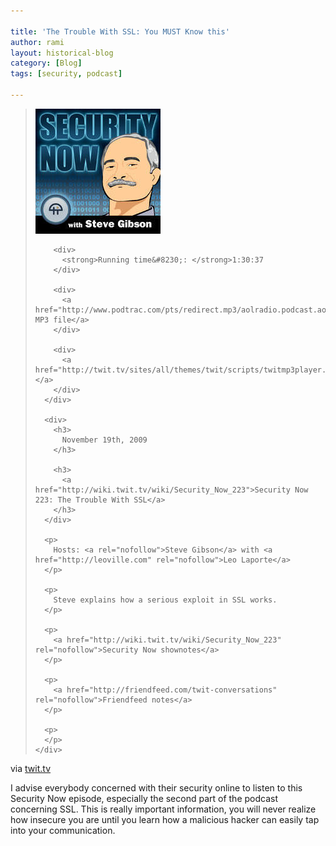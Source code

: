 ```yaml
---

title: 'The Trouble With SSL: You MUST Know this'
author: rami
layout: historical-blog 
category: [Blog]
tags: [security, podcast]

---
```


  <blockquote>
    <div>
      <div>
        <div class='p_embed p_image_embed'>
          <img alt="The trouble with SSl" height="200" src="/assets/images/content/blog/the-trouble-with-ssl.jpg" width="200" />
        </div>
        
        <div>
          <strong>Running time&#8230;: </strong>1:30:37
        </div>
        
        <div>
          <a href="http://www.podtrac.com/pts/redirect.mp3/aolradio.podcast.aol.com/sn/sn0223.mp3">Download MP3 file</a>
        </div>
        
        <div>
          <a href="http://twit.tv/sites/all/themes/twit/scripts/twitmp3player.swf"></a>
        </div>
      </div>
      
      <div>
        <h3>
          November 19th, 2009
        </h3>
        
        <h3>
          <a href="http://wiki.twit.tv/wiki/Security_Now_223">Security Now 223: The Trouble With SSL</a>
        </h3>
      </div>
      
      <p>
        Hosts: <a rel="nofollow">Steve Gibson</a> with <a href="http://leoville.com" rel="nofollow">Leo Laporte</a>
      </p>
      
      <p>
        Steve explains how a serious exploit in SSL works.
      </p>
      
      <p>
        <a href="http://wiki.twit.tv/wiki/Security_Now_223" rel="nofollow">Security Now shownotes</a>
      </p>
      
      <p>
        <a href="http://friendfeed.com/twit-conversations" rel="nofollow">Friendfeed notes</a>
      </p>
      
      <p>
      </p>
    </div>
  </blockquote>
  
via [twit.tv](http://twit.tv/sn)
  
I advise everybody concerned with their security online to listen to this Security Now episode, especially the second part of the podcast concerning SSL. This is really important information, you will never realize how insecure you are until you learn how a malicious hacker can easily tap into your communication.
